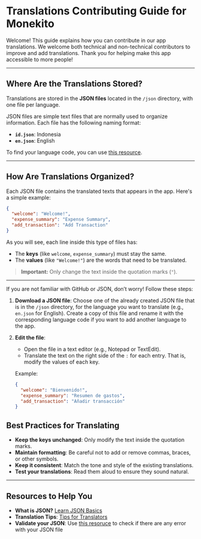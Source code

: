 # Translations Contributing Guide for Monekito

Welcome! This guide explains how you can contribute in our app translations. We welcome both technical and non-technical contributors to improve and add translations. Thank you for helping make this app accessible to more people!

---

## Where Are the Translations Stored?

Translations are stored in the **JSON files** located in the `/json` directory, with one file per language.

JSON files are simple text files that are normally used to organize information. Each file has the following naming format:

- **`id.json`**: Indonesia
- **`en.json`**: English

To find your language code, you can use [this resource](https://en.wikipedia.org/wiki/List_of_ISO_639_language_codes).

---

## How Are Translations Organized?

Each JSON file contains the translated texts that appears in the app. Here's a simple example:

```json
{
  "welcome": "Welcome!",
  "expense_summary": "Expense Summary",
  "add_transaction": "Add Transaction"
}
```

As you will see, each line inside this type of files has:

- The **keys** (like `welcome`, `expense_summary`) must stay the same.
- The **values** (like `"Welcome!"`) are the words that need to be translated.

> **Important:** Only change the text inside the quotation marks (`"`).

---


If you are not familiar with GitHub or JSON, don’t worry! Follow these steps:

1. **Download a JSON file**: Choose one of the already created JSON file that is in the `/json` directory, for the language you want to translate (e.g., `en.json` for English). Create a copy of this file and rename it with the corresponding language code if you want to add another language to the app.

2. **Edit the file**:

   - Open the file in a text editor (e.g., Notepad or TextEdit).
   - Translate the text on the right side of the `:` for each entry. That is, modify the values of each key.

   Example:

   ```json
   {
     "welcome": "Bienvenido!",
     "expense_summary": "Resumen de gastos",
     "add_transaction": "Añadir transacción"
   }
   ```


## Best Practices for Translating

- **Keep the keys unchanged**: Only modify the text inside the quotation marks.
- **Maintain formatting**: Be careful not to add or remove commas, braces, or other symbols.
- **Keep it consistent**: Match the tone and style of the existing translations.
- **Test your translations**: Read them aloud to ensure they sound natural.
---

## Resources to Help You

- **What is JSON?** [Learn JSON Basics](https://www.w3schools.com/js/js_json_intro.asp)
- **Translation Tips**: [Tips for Translators](https://www.tomedes.com/translator-hub/tips-for-new-translators)
- **Validate your JSON**: Use [this resoruce](https://jsonlint.com/) to check if there are any error with your JSON file

